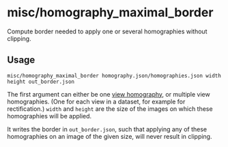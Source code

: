 # misc/homography\_maximal\_border

Compute border needed to apply one or several homographies without clipping.

## Usage

    misc/homography_maximal_border homography.json/homographies.json width height out_border.json

The first argument can either be one [view homography](data/view_homography.html), or multiple view homographies. (One for each view in a dataset, for example for rectification.) `width` and `height` are the size of the images on which these homographies will be applied.

It writes the border in `out_border.json`, such that applying any of these homographies on an image of the given size, will never result in clipping.